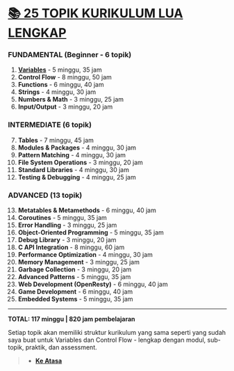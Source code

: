 # **[📚 25 TOPIK KURIKULUM LUA LENGKAP][1]**

### **FUNDAMENTAL (Beginner - 6 topik)**

1. **[Variables][variabel]** - 5 minggu, 35 jam
2. **Control Flow** - 8 minggu, 50 jam
3. **Functions** - 6 minggu, 40 jam
4. **Strings** - 4 minggu, 30 jam
5. **Numbers & Math** - 3 minggu, 25 jam
6. **Input/Output** - 3 minggu, 20 jam

### **INTERMEDIATE (6 topik)**

7. **Tables** - 7 minggu, 45 jam
8. **Modules & Packages** - 4 minggu, 30 jam
9. **Pattern Matching** - 4 minggu, 30 jam
10. **File System Operations** - 3 minggu, 20 jam
11. **Standard Libraries** - 4 minggu, 30 jam
12. **Testing & Debugging** - 4 minggu, 25 jam

### **ADVANCED (13 topik)**

13. **Metatables & Metamethods** - 6 minggu, 40 jam
14. **Coroutines** - 5 minggu, 35 jam
15. **Error Handling** - 3 minggu, 25 jam
16. **Object-Oriented Programming** - 5 minggu, 35 jam
17. **Debug Library** - 3 minggu, 20 jam
18. **C API Integration** - 8 minggu, 60 jam
19. **Performance Optimization** - 4 minggu, 30 jam
20. **Memory Management** - 3 minggu, 25 jam
21. **Garbage Collection** - 3 minggu, 20 jam
22. **Advanced Patterns** - 5 minggu, 35 jam
23. **Web Development (OpenResty)** - 6 minggu, 40 jam
24. **Game Development** - 6 minggu, 40 jam
25. **Embedded Systems** - 5 minggu, 35 jam

---

**TOTAL: 117 minggu | 820 jam pembelajaran**

Setiap topik akan memiliki struktur kurikulum yang sama seperti yang sudah saya buat untuk Variables dan Control Flow - lengkap dengan modul, sub-topik, praktik, dan assessment.

> - **[Ke Atasa](#)**

[1]: ../README.md
[variabel]: ../materi/dasar/variabel/README.md
